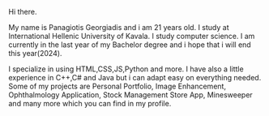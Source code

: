 Hi there.

My name is Panagiotis Georgiadis and i am 21 years old. I study at International Hellenic University of Kavala. I study computer science. I am currently in the last year of my Bachelor degree and i hope that i will end this year(2024).

I specialize in using HTML,CSS,JS,Python and more. I have also a little experience in C++,C# and Java but i can adapt easy on everything needed. Some of my projects are Personal Portfolio, Image Enhancement, Ophthalmology Application, Stock Management Store App, Minesweeper and many more which you can find in my profile.


